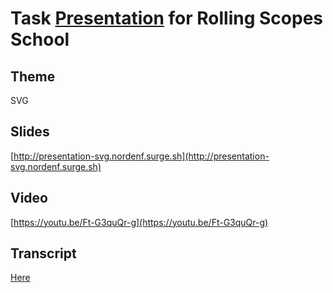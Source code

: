 # Task [Presentation](https://github.com/rolling-scopes-school/tasks/blob/master/tasks/presentation.md) for Rolling Scopes School

## Theme
SVG

## Slides
[http://presentation-svg.nordenf.surge.sh](http://presentation-svg.nordenf.surge.sh)

## Video

[https://youtu.be/Ft-G3quQr-g](https://youtu.be/Ft-G3quQr-g)

## Transcript

[Here](https://docs.google.com/document/d/14trKqLzPuF0klq95dA-rCIBIzVsfWUVfbbvYz0wpwgk/edit?usp=sharing)
